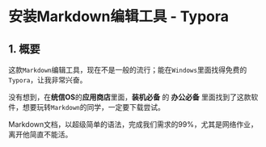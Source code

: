 # 安装Markdown编辑工具 - Typora

## 1. 概要

这款`Markdown`编辑工具，现在不是一般的流行；能在`Windows`里面找得免费的`Typora`，让我非常兴奋。

没有想到，在**统信OS**的**应用商店**里面，**装机必备** 的 **办公必备** 里面找到了这款软件，想要玩转`Markdown`的同学，一定要下载尝试。

Markdown文档，以超级简单的语法，完成我们需求的99%，尤其是网络作业，离开他简直不能活。